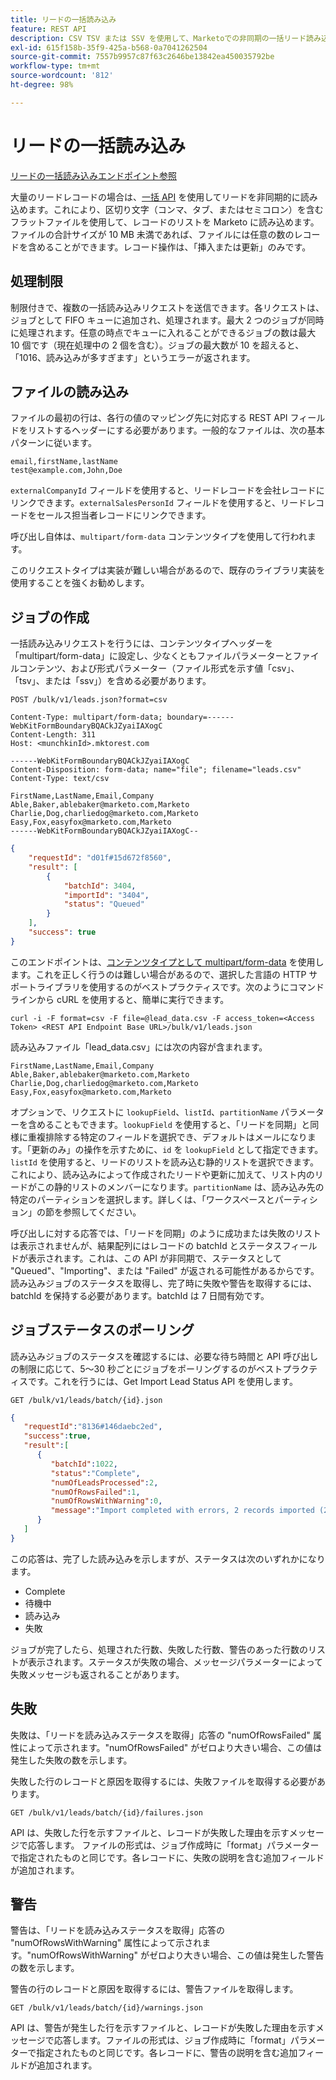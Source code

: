 ```yaml
---
title: リードの一括読み込み
feature: REST API
description: CSV TSV または SSV を使用して、Marketoでの非同期の一括リード読み込みを作成および監視します。
exl-id: 615f158b-35f9-425a-b568-0a7041262504
source-git-commit: 7557b9957c87f63c2646be13842ea450035792be
workflow-type: tm+mt
source-wordcount: '812'
ht-degree: 98%

---
```


# リードの一括読み込み

[リードの一括読み込みエンドポイント参照](https://developer.adobe.com/marketo-apis/api/mapi/#tag/Bulk-Import-Leads)

大量のリードレコードの場合は、[一括 API](https://developer.adobe.com/marketo-apis/api/mapi/#tag/Bulk-Import-Leads/operation/importLeadUsingPOST) を使用してリードを非同期的に読み込めます。これにより、区切り文字（コンマ、タブ、またはセミコロン）を含むフラットファイルを使用して、レコードのリストを Marketo に読み込めます。ファイルの合計サイズが 10 MB 未満であれば、ファイルには任意の数のレコードを含めることができます。レコード操作は、「挿入または更新」のみです。

## 処理制限

制限付きで、複数の一括読み込みリクエストを送信できます。各リクエストは、ジョブとして FIFO キューに追加され、処理されます。最大 2 つのジョブが同時に処理されます。任意の時点でキューに入れることができるジョブの数は最大 10 個です（現在処理中の 2 個を含む）。ジョブの最大数が 10 を超えると、「1016、読み込みが多すぎます」というエラーが返されます。

## ファイルの読み込み

ファイルの最初の行は、各行の値のマッピング先に対応する REST API フィールドをリストするヘッダーにする必要があります。一般的なファイルは、次の基本パターンに従います。

```
email,firstName,lastName
test@example.com,John,Doe
```

`externalCompanyId` フィールドを使用すると、リードレコードを会社レコードにリンクできます。`externalSalesPersonId` フィールドを使用すると、リードレコードをセールス担当者レコードにリンクできます。

呼び出し自体は、`multipart/form-data` コンテンツタイプを使用して行われます。

このリクエストタイプは実装が難しい場合があるので、既存のライブラリ実装を使用することを強くお勧めします。

## ジョブの作成

一括読み込みリクエストを行うには、コンテンツタイプヘッダーを「multipart/form-data」に設定し、少なくともファイルパラメーターとファイルコンテンツ、および形式パラメーター（ファイル形式を示す値「csv」、「tsv」、または「ssv」）を含める必要があります。

```
POST /bulk/v1/leads.json?format=csv
```

```
Content-Type: multipart/form-data; boundary=------WebKitFormBoundaryBQACkJZyaiIAXogC
Content-Length: 311
Host: <munchkinId>.mktorest.com
```

```
------WebKitFormBoundaryBQACkJZyaiIAXogC
Content-Disposition: form-data; name="file"; filename="leads.csv"
Content-Type: text/csv

FirstName,LastName,Email,Company
Able,Baker,ablebaker@marketo.com,Marketo
Charlie,Dog,charliedog@marketo.com,Marketo
Easy,Fox,easyfox@marketo.com,Marketo
------WebKitFormBoundaryBQACkJZyaiIAXogC--
```

```json
{
    "requestId": "d01f#15d672f8560",
    "result": [
        {
            "batchId": 3404,
            "importId": "3404",
            "status": "Queued"
        }
    ],
    "success": true
}
```

このエンドポイントは、[コンテンツタイプとして multipart/form-data](https://www.w3.org/Protocols/rfc1341/7_2_Multipart.html) を使用します。これを正しく行うのは難しい場合があるので、選択した言語の HTTP サポートライブラリを使用するのがベストプラクティスです。次のようにコマンドラインから cURL を使用すると、簡単に実行できます。

```
curl -i -F format=csv -F file=@lead_data.csv -F access_token=<Access Token> <REST API Endpoint Base URL>/bulk/v1/leads.json
```

読み込みファイル「lead_data.csv」には次の内容が含まれます。

```
FirstName,LastName,Email,Company
Able,Baker,ablebaker@marketo.com,Marketo
Charlie,Dog,charliedog@marketo.com,Marketo
Easy,Fox,easyfox@marketo.com,Marketo
```

オプションで、リクエストに `lookupField`、`listId`、`partitionName` パラメーターを含めることもできます。`lookupField` を使用すると、「リードを同期」と同様に重複排除する特定のフィールドを選択でき、デフォルトはメールになります。「更新のみ」の操作を示すために、`id` を `lookupField` として指定できます。`listId` を使用すると、リードのリストを読み込む静的リストを選択できます。これにより、読み込みによって作成されたリードや更新に加えて、リスト内のリードがこの静的リストのメンバーになります。`partitionName` は、読み込み先の特定のパーティションを選択します。詳しくは、「ワークスペースとパーティション」の節を参照してください。

呼び出しに対する応答では、「リードを同期」のように成功または失敗のリストは表示されませんが、結果配列にはレコードの batchId とステータスフィールドが表示されます。これは、この API が非同期で、ステータスとして &quot;Queued&quot;、&quot;Importing&quot;、または &quot;Failed&quot; が返される可能性があるからです。読み込みジョブのステータスを取得し、完了時に失敗や警告を取得するには、batchId を保持する必要があります。batchId は 7 日間有効です。

## ジョブステータスのポーリング

読み込みジョブのステータスを確認するには、必要な待ち時間と API 呼び出しの制限に応じて、5～30 秒ごとにジョブをポーリングするのがベストプラクティスです。これを行うには、Get Import Lead Status API を使用します。

```
GET /bulk/v1/leads/batch/{id}.json
```

```json
{
   "requestId":"8136#146daebc2ed",
   "success":true,
   "result":[
      {
         "batchId":1022,
         "status":"Complete",
         "numOfLeadsProcessed":2,
         "numOfRowsFailed":1,
         "numOfRowsWithWarning":0,
         "message":"Import completed with errors, 2 records imported (2 members), 1 failed"
      }
   ]
}
```

この応答は、完了した読み込みを示しますが、ステータスは次のいずれかになります。

- Complete
- 待機中
- 読み込み
- 失敗

ジョブが完了したら、処理された行数、失敗した行数、警告のあった行数のリストが表示されます。ステータスが失敗の場合、メッセージパラメーターによって失敗メッセージも返されることがあります。

## 失敗

失敗は、「リードを読み込みステータスを取得」応答の &quot;numOfRowsFailed&quot; 属性によって示されます。&quot;numOfRowsFailed&quot; がゼロより大きい場合、この値は発生した失敗の数を示します。

失敗した行のレコードと原因を取得するには、失敗ファイルを取得する必要があります。

```
GET /bulk/v1/leads/batch/{id}/failures.json
```

API は、失敗した行を示すファイルと、レコードが失敗した理由を示すメッセージで応答します。 ファイルの形式は、ジョブ作成時に「format」パラメーターで指定されたものと同じです。各レコードに、失敗の説明を含む追加フィールドが追加されます。

## 警告

警告は、「リードを読み込みステータスを取得」応答の &quot;numOfRowsWithWarning&quot; 属性によって示されます。&quot;numOfRowsWithWarning&quot; がゼロより大きい場合、この値は発生した警告の数を示します。

警告の行のレコードと原因を取得するには、警告ファイルを取得します。

```
GET /bulk/v1/leads/batch/{id}/warnings.json
```

API は、警告が発生した行を示すファイルと、レコードが失敗した理由を示すメッセージで応答します。ファイルの形式は、ジョブ作成時に「format」パラメーターで指定されたものと同じです。各レコードに、警告の説明を含む追加フィールドが追加されます。
